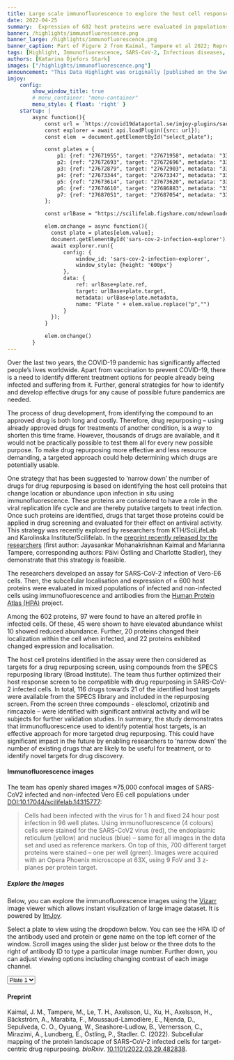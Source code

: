 ```yaml
---
title: Large scale immunofluorescence to explore the host cell response to SARS-CoV-2 infection
date: 2022-04-25
summary:  Expression of 602 host proteins were evaluated in populations of infected and non-infected cells using immunofluorescence. ≈75,000 images have been published as a resource for further studies.
banner: /highlights/immunofluorescence.png
banner_large: /highlights/immunofluorescence.png
banner_caption: Part of Figure 2 from Kaimal, Tampere et al 2022; Representative images of proteins with reduced or increased intensity during SARS-CoV-2 infection. # change later
tags: [Highlight, Immunofluorescence, SARS-CoV-2, Infectious diseases, Drug repurposing]
authors: [Katarina Öjefors Stark]
images: ["/highlights/immunofluorescence.png"]
announcement: "This Data Highlight was originally [published on the Swedish COVID-19 & Pandemic Preparedness Data Portal](https://covid19dataportal.se/highlights/immunofluorescence/)."
imjoy:
    config:
        show_window_title: true
        # menu_container: "menu-container"
        menu_style: { float: 'right' }
    startup: |
        async function(){
            const url = `https://covid19dataportal.se/imjoy-plugins/sars-cov-2-infection-explorer.imjoy.html`;
            const explorer = await api.loadPlugin({src: url});
            const elem  = document.getElementById("select_plate");

            const plates = {
                p1: {ref: "27671955", target: "27671958", metadata: "33894767"},
                p2: {ref: "27672693", target: "27672696", metadata: "33894767"},
                p3: {ref: "27672879", target: "27672903", metadata: "33471329"},
                p4: {ref: "27673344", target: "27673347", metadata: "33471326"},
                p5: {ref: "27673614", target: "27673620", metadata: "33471323"},
                p6: {ref: "27674610", target: "27686883", metadata: "33471320"},
                p7: {ref: "27687051", target: "27687054", metadata: "33471317"}
            };

            const urlBase = "https://scilifelab.figshare.com/ndownloader/files/";

            elem.onchange = async function(){
              const plate = plates[elem.value];
              document.getElementById('sars-cov-2-infection-explorer').innerHTML = `<h4>Initializing ImJoy plugin...</h4>`;
              await explorer.run({
                  config: {
                      window_id: 'sars-cov-2-infection-explorer',
                      window_style: {height: '600px'}
                  },
                  data: {
                      ref: urlBase+plate.ref,
                      target: urlBase+plate.target,
                      metadata: urlBase+plate.metadata,
                      name: "Plate " + elem.value.replace("p","")
                  }
              });
            }

            elem.onchange()
        }
---
```


Over the last two years, the COVID-19 pandemic has significantly affected people’s lives worldwide. Apart from vaccination to prevent COVID-19, there is a need to identify different treatment options for people already being infected and suffering from it. Further, general strategies for how to identify and develop effective drugs for any cause of possible future pandemics are needed.

The process of drug development, from identifying the compound to an approved drug is both long and costly. Therefore, drug repurposing – using already approved drugs for treatments of another condition, is a way to shorten this time frame. However, thousands of drugs are available, and it would not be practically possible to test them all for every new possible purpose. To make drug repurposing more effective and less resource demanding, a targeted approach could help determining which drugs are potentially usable.

One strategy that has been suggested to ‘narrow down’ the number of drugs for drug repurposing is based on identifying the host cell proteins that change location or abundance upon infection in situ using immunofluorescence. These proteins are considered to have a role in the viral replication life cycle and are thereby putative targets to treat infection. Once such proteins are identified, drugs that target those proteins could be applied in drug screening and evaluated for their effect on antiviral activity. This strategy was recently explored by researchers from KTH/SciLifeLab and Karolinska Institute/Scilifelab. In the [preprint recently released by the researchers](https://doi.org/10.1101/2022.03.29.482838) (first author: Jayasankar Mohanakrishnan Kaimal and Marianna Tampere, corresponding authors: Päivi Östling and Charlotte Stadler), they demonstrate that this strategy is feasible.

The researchers developed an assay for SARS-CoV-2 infection of Vero-E6 cells. Then, the subcellular localisation and expression of ≈ 600 host proteins were evaluated in mixed populations of infected and non-infected cells using immunofluorescence and antibodies from the [Human Protein Atlas (HPA)](https://www.proteinatlas.org/) project.

Among the 602 proteins, 97 were found to have an altered profile in infected cells. Of these, 45 were shown to have elevated abundance whilst 10 showed reduced abundance. Further, 20 proteins changed their localization within the cell when infected, and 22 proteins exhibited changed expression and localisation.

The host cell proteins identified in the assay were then considered as targets for a drug repurposing screen, using compounds from the SPECS repurposing library (Broad Institute). The team thus further optimized their host response screen to be compatible with drug repurposing in SARS-CoV-2 infected cells. In total, 116 drugs towards 21 of the identified host targets were available from the SPECS library and included in the repurposing screen. From the screen three compounds - elesclomol, crizotinib and rimcazole – were identified with significant antiviral activity and will be subjects for further validation studies.
In summary, the study demonstrates that immunofluorescence used to identify potential host targets, is an effective approach for more targeted drug repurposing. This could have significant impact in the future by enabling researchers to ‘narrow down’ the number of existing drugs that are likely to be useful for treatment, or to identify novel targets for drug discovery.

#### Immunofluorescence images

The team has openly shared images ≈75,000 confocal images of SARS-CoV2 infected and non-infected Vero E6 cell populations under [DOI:10.17044/scilifelab.14315777](https://doi.org/10.17044/scilifelab.14315777):

> Cells had been infected with the virus for 1 h and fixed 24 hour post infection in 96 well plates. Using immunofluorescence (4 colours) cells were stained for the SARS-CoV2 virus (red), the endoplasmic reticulum (yellow) and nucleus (blue) – same for all images in the data set and used as reference markers. On top of this, 700 different target proteins were stained – one per well (green). Images were acquired with an Opera Phoenix microscope at 63X, using 9 FoV and 3 z-planes per protein target.

##### Explore the images

Below, you can explore the immunofluorescence images using the [Vizarr](https://github.com/hms-dbmi/vizarr) image viewer which allows instant visulization of large image dataset. It is powered by [ImJoy](https://imjoy.io).

Select a plate to view using the dropdown below. You can see the HPA ID of the antibody used and protein or gene name on the top left corner of the window. Scroll images using the slider just below or the three dots to the right of antibody ID to type a particular image number. Further down, you can adjust viewing options including changing contrast of each image channel.

<div class="container mb-3">
  <div class="row">
    <div class="col-md-3">
      <select class="form-control" id="select_plate" aria-labelledby="select_plate">
        <option value="p1">Plate 1</option>
        <option value="p2">Plate 2</option>
        <option value="p3">Plate 3</option>
        <option value="p4">Plate 4</option>
        <option value="p5">Plate 5</option>
        <option value="p6">Plate 6</option>
        <option value="p7">Plate 7</option>
      </select>
    </div>
  </div>
  <div class="row mt-3">
    <div class="col">
      <div id="sars-cov-2-infection-explorer"></div>
    </div>
  </div>
</div>

#### Preprint

Kaimal, J. M., Tampere, M., Le, T. H., Axelsson, U., Xu, H., Axelsson, H., Bäckström, A., Marabita, F., Moussaud-Lamodière, E., Njenda, D., Sepulveda, C. O., Oyuang, W., Seashore-Ludlow, B., Vernersson, C., Mirazimi, A., Lundberg, E., Östling, P., Stadler. C. (2022). Subcellular mapping of the protein landscape of SARS-CoV-2 infected cells for target-centric drug repurposing. *bioRxiv*. [10.1101/2022.03.29.482838](https://doi.org/10.1101/2022.03.29.482838).
